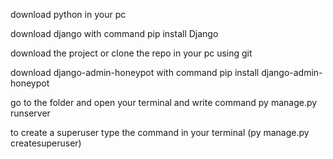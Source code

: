 download python in your pc

download django with command pip install Django

download the project or clone the repo in your pc using git

download django-admin-honeypot with command pip install django-admin-honeypot

go to the folder and open your terminal and write command py manage.py runserver

to create a superuser type the command in your terminal (py manage.py createsuperuser)